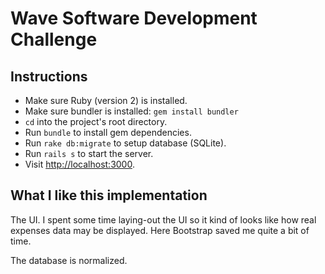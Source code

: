 # Wave Software Development Challenge

## Instructions

* Make sure Ruby (version 2) is installed.
* Make sure bundler is installed: `gem install bundler`
* `cd` into the project's root directory.
* Run `bundle` to install gem dependencies.
* Run `rake db:migrate` to setup database (SQLite).
* Run `rails s` to start the server.
* Visit [http://localhost:3000](http://localhost:3000).

## What I like this implementation

The UI. I spent some time laying-out the UI so it kind of looks like how
real expenses data may be displayed. Here Bootstrap saved me quite a bit of time.

The database is normalized.
